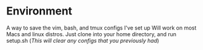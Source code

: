 # Environment
A way to save the vim, bash, and tmux configs I've set up
Will work on most Macs and linux distros.
Just clone into your home directory, and run setup.sh (*This will clear any configs that you previously had*)
